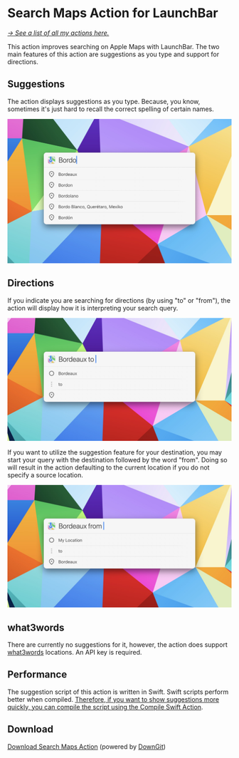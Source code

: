 # Search Maps Action for LaunchBar

*[→ See a list of all my actions here.](https://ptujec.github.io/launchbar)* 

This action improves searching on Apple Maps with LaunchBar. The two main features of this action are suggestions as you type and support for directions.

## Suggestions

The action displays suggestions as you type. Because, you know, sometimes it's just hard to recall the correct spelling of certain names. 

<img src="01.jpg" width="828"/> 

## Directions

If you indicate you are searching for directions (by using "to" or "from"), the action will display how it is interpreting your search query.

<img src="02.jpg" width="828"/> 

If you want to utilize the suggestion feature for your destination, you may start your query with the destination followed by the word "from". Doing so will result in the action defaulting to the current location if you do not specify a source location. 

<img src="03.jpg" width="828"/> 

## what3words

There are currently no suggestions for it, however, the action does support [what3words](https://what3words.com/about) locations. An API key is required.

## Performance

The suggestion script of this action is written in Swift. Swift scripts perform better when compiled. [Therefore, if you want to show suggestions more quickly, you can compile the script using the Compile Swift Action](https://github.com/Ptujec/LaunchBar/tree/master/Compile-Swift-Action#launchbar-action-compile-swift-action).

## Download

[Download Search Maps Action](https://minhaskamal.github.io/DownGit/#/home?url=https://github.com/Ptujec/LaunchBar/tree/master/Search-Maps) (powered by [DownGit](https://github.com/MinhasKamal/DownGit))
